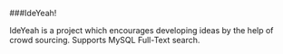 ###IdeYeah!

IdeYeah is a project which encourages developing ideas by the help of crowd sourcing. Supports MySQL Full-Text search.
